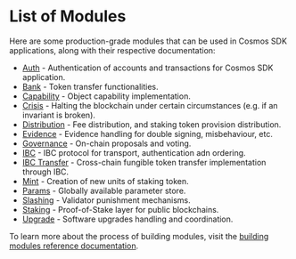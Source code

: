 <!--
parent:
  order: false
-->

# List of Modules

Here are some production-grade modules that can be used in Cosmos SDK applications, along with their respective documentation:

- [Auth](auth/) - Authentication of accounts and transactions for Cosmos SDK application.
- [Bank](bank/) - Token transfer functionalities.
- [Capability](capability/) - Object capability implementation.
- [Crisis](crisis/) - Halting the blockchain under certain circumstances (e.g. if an invariant is broken).
- [Distribution](distribution/) - Fee distribution, and staking token provision distribution.
- [Evidence](evidence/) - Evidence handling for double signing, misbehaviour, etc.
- [Governance](gov/) - On-chain proposals and voting.
- [IBC](ibc/) - IBC protocol for transport, authentication adn ordering.
- [IBC Transfer](ibc/) - Cross-chain fungible token transfer implementation through IBC.
- [Mint](mint/) - Creation of new units of staking token.
- [Params](params/) - Globally available parameter store.
- [Slashing](slashing/) - Validator punishment mechanisms.
- [Staking](staking/) - Proof-of-Stake layer for public blockchains.
- [Upgrade](upgrade/) - Software upgrades handling and coordination.

To learn more about the process of building modules, visit the [building modules reference documentation](/building-modules/intro.html).
